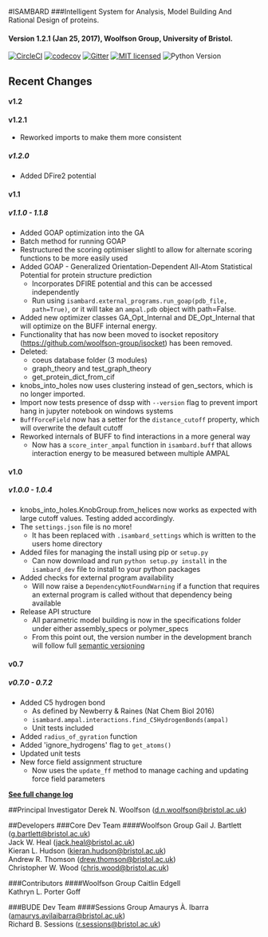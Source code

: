 #ISAMBARD
###Intelligent System for Analysis, Model Building And Rational Design of proteins.
#### Version 1.2.1 (Jan 25, 2017), Woolfson Group, University of Bristol.
[![CircleCI](https://circleci.com/gh/woolfson-group/isambard_dev.svg?style=shield&circle-token=0af7a4c0efd449fda7db2d1deef2745b8d289dcf)](https://circleci.com/gh/woolfson-group/isambard_dev)
[![codecov](https://codecov.io/gh/woolfson-group/isambard_dev/branch/master/graph/badge.svg?token=UEzouOJSdl)](https://codecov.io/gh/woolfson-group/isambard_dev)
[![Gitter](https://img.shields.io/gitter/room/nwjs/nw.js.svg?maxAge=2592000)](https://gitter.im/woolfson-group/isambard?utm_source=share-link&utm_medium=link&utm_campaign=share-link)
[![MIT licensed](https://img.shields.io/badge/license-MIT-blue.svg)](https://github.com/woolfson-group/isambard/blob/master/LICENSE.md)
![Python Version](https://img.shields.io/badge/python-3.5%2C%203.6-lightgrey.svg)

## Recent Changes

#### v1.2
#### v1.2.1
* Reworked imports to make them more consistent

##### v1.2.0
* Added DFire2 potential

#### v1.1
##### v1.1.0 - 1.1.8
* Added GOAP optimization into the GA
* Batch method for running GOAP
* Restructured the scoring optimiser slightl to allow for alternate scoring functions to be more easily used
* Added GOAP - Generalized Orientation-Dependent All-Atom Statistical Potential for protein structure prediction
    * Incorporates DFIRE potential and this can be accessed independently
    * Run using `isambard.external_programs.run_goap(pdb_file, path=True)`, or it will take an `ampal.pdb` object with path=False.
* Added new optimizer classes GA_Opt_Internal and DE_Opt_Internal that will optimize on the BUFF internal energy.
* Functionality that has now been moved to isocket repository (https://github.com/woolfson-group/isocket) has been removed.
* Deleted:
    * coeus database folder (3 modules)
    * graph_theory and test_graph_theory
    * get_protein_dict_from_cif
* knobs_into_holes now uses clustering instead of gen_sectors, which is no longer imported.
* Import now tests presence of dssp with `--version` flag to prevent import hang in jupyter notebook on windows systems
* `BuffForceField` now has a setter for the `distance_cutoff` property, which will overwrite the default cutoff
* Reworked internals of BUFF to find interactions in a more general way
    * Now has a `score_inter_ampal` function in `isambard.buff` that allows interaction energy to be measured between multiple AMPAL

#### v1.0
##### v1.0.0 - 1.0.4
* knobs_into_holes.KnobGroup.from_helices now works as expected with large cutoff values. Testing added accordingly.
* The `settings.json` file is no more!
    * It has been replaced with `.isambard_settings` which is written to the users home directory
* Added files for managing the install using pip or `setup.py`
    * Can now download and run `python setup.py install` in the `isambard_dev` file to install to your python packages
* Added checks for external program availability
    * Will now raise a `DependencyNotFoundWarning` if a function that requires an external program is called without that dependency being available
* Release API structure
    * All parametric model building is now in the specifications folder under either assembly_specs or polymer_specs
    * From this point out, the version number in the development branch will follow full [semantic versioning](http://semver.org/)

#### v0.7
##### v0.7.0 - 0.7.2
* Added C5 hydrogen bond
    * As defined by Newberry & Raines (Nat Chem Biol 2016)
    * `isambard.ampal.interactions.find_C5HydrogenBonds(ampal)`
    * Unit tests included
* Added `radius_of_gyration` function
* Added 'ignore_hydrogens' flag to `get_atoms()`
* Updated unit tests
* New force field assignment structure
    * Now uses the `update_ff` method to manage caching and updating force field parameters

[**See full change log**](https://github.com/woolfson-group/isambard_dev/wiki/Change-Log)

##Principal Investigator
Derek N. Woolfson (d.n.woolfson@bristol.ac.uk)

##Developers
###Core Dev Team
####Woolfson Group
Gail J. Bartlett (g.bartlett@bristol.ac.uk)<br>
Jack W. Heal (jack.heal@bristol.ac.uk)<br>
Kieran L. Hudson (kieran.hudson@bristol.ac.uk)<br>
Andrew R. Thomson (drew.thomson@bristol.ac.uk)<br>
Christopher W. Wood (chris.wood@bristol.ac.uk)<br>

###Contributors
####Woolfson Group
Caitlin Edgell<br>
Kathryn L. Porter Goff<br>

###BUDE Dev Team
####Sessions Group
Amaurys À. Ibarra (amaurys.avilaibarra@bristol.ac.uk)<br>
Richard B. Sessions (r.sessions@bristol.ac.uk)<br>

